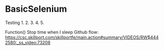 # BasicSelenium
Testing 1. 2. 3. 4. 5.

Function()
Stop time when I sleep
Github flow: https://csc.skillport.com/skillportfe/main.action#summary/VIDEOS/RW$4442580:_ss_video:73208
